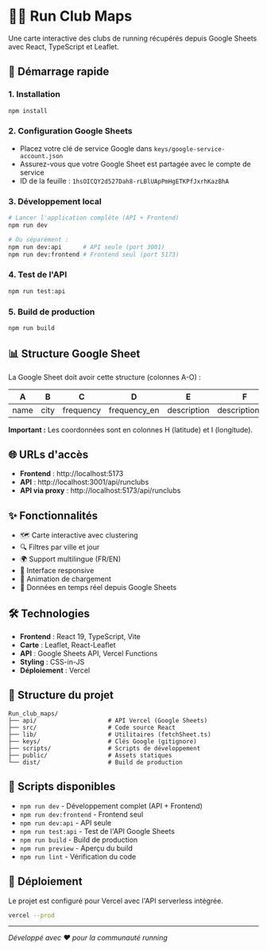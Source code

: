 # 🏃‍♂️ Run Club Maps

Une carte interactive des clubs de running récupérés depuis Google Sheets avec React, TypeScript et Leaflet.

## 🚀 Démarrage rapide

### 1. Installation
```bash
npm install
```

### 2. Configuration Google Sheets
- Placez votre clé de service Google dans `keys/google-service-account.json`
- Assurez-vous que votre Google Sheet est partagée avec le compte de service
- ID de la feuille : `1hsOICQY2d527Dah8-rLBlUApPmHgETKPfJxrhKazBhA`

### 3. Développement local
```bash
# Lancer l'application complète (API + Frontend)
npm run dev

# Ou séparément :
npm run dev:api      # API seule (port 3001)
npm run dev:frontend # Frontend seul (port 5173)
```

### 4. Test de l'API
```bash
npm run test:api
```

### 5. Build de production
```bash
npm run build
```

## 📊 Structure Google Sheet

La Google Sheet doit avoir cette structure (colonnes A-O) :

| A | B | C | D | E | F | G | H | I | J | K | L | M | N | O |
|---|---|---|---|---|---|---|---|---|---|---|---|---|---|---|
| name | city | frequency | frequency_en | description | description_en | image | **latitude** | **longitude** | instagram | facebook | website | tiktok | linkedin | - |

**Important :** Les coordonnées sont en colonnes H (latitude) et I (longitude).

## 🌐 URLs d'accès

- **Frontend** : http://localhost:5173
- **API** : http://localhost:3001/api/runclubs
- **API via proxy** : http://localhost:5173/api/runclubs

## ✨ Fonctionnalités

- 🗺️ Carte interactive avec clustering
- 🔍 Filtres par ville et jour
- 🌍 Support multilingue (FR/EN)
- 📱 Interface responsive
- 🎨 Animation de chargement
- 📡 Données en temps réel depuis Google Sheets

## 🛠️ Technologies

- **Frontend** : React 19, TypeScript, Vite
- **Carte** : Leaflet, React-Leaflet
- **API** : Google Sheets API, Vercel Functions
- **Styling** : CSS-in-JS
- **Déploiement** : Vercel

## 📁 Structure du projet

```
Run_club_maps/
├── api/                    # API Vercel (Google Sheets)
├── src/                    # Code source React
├── lib/                    # Utilitaires (fetchSheet.ts)
├── keys/                   # Clés Google (gitignore)
├── scripts/                # Scripts de développement
├── public/                 # Assets statiques
└── dist/                   # Build de production
```

## 🔧 Scripts disponibles

- `npm run dev` - Développement complet (API + Frontend)
- `npm run dev:frontend` - Frontend seul
- `npm run dev:api` - API seule
- `npm run test:api` - Test de l'API Google Sheets
- `npm run build` - Build de production
- `npm run preview` - Aperçu du build
- `npm run lint` - Vérification du code

## 🚀 Déploiement

Le projet est configuré pour Vercel avec l'API serverless intégrée.

```bash
vercel --prod
```

---

*Développé avec ❤️ pour la communauté running*
